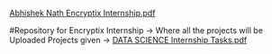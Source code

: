 [Abhishek Nath Encryptix Internship.pdf](https://github.com/ABHSIHEK-NATH/Encryptix/files/15501303/Abhishek.Nath.Encryptix.Internship.pdf)

#Repository for Encryptix Internship -> Where all the projects will be Uploaded
Projects given -> 
[DATA SCIENCE Internship Tasks.pdf](https://github.com/ABHSIHEK-NATH/Encryptix/files/15501321/DATA.SCIENCE.Internship.Tasks.pdf)
